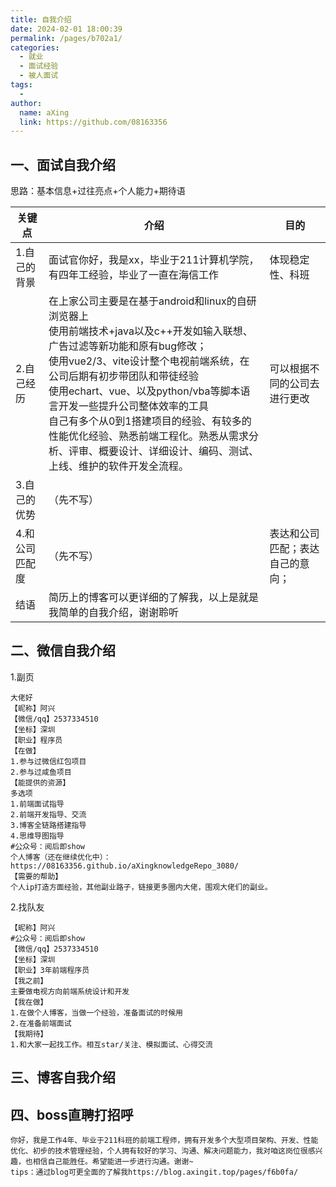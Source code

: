 ```yaml
---
title: 自我介绍
date: 2024-02-01 18:00:39
permalink: /pages/b702a1/
categories:
  - 就业
  - 面试经验
  - 被人面试
tags:
  - 
author: 
  name: aXing
  link: https://github.com/08163356
---
```


## 一、面试自我介绍

思路：基本信息+过往亮点+个人能力+期待语

| 关键点         | 介绍                                                         | 目的                             |
| -------------- | ------------------------------------------------------------ | -------------------------------- |
| 1.自己的背景   | 面试官你好，我是xx，毕业于211计算机学院，有四年工经验，毕业了一直在海信工作 | 体现稳定性、科班                 |
| 2.自己经历     | 在上家公司主要是在基于android和linux的自研浏览器上<br />使用前端技术+java以及c++开发如输入联想、广告过滤等新功能和原有bug修改；<br />使用vue2/3、vite设计整个电视前端系统，在公司后期有初步带团队和带徒经验<br />使用echart、vue、以及python/vba等脚本语言开发一些提升公司整体效率的工具<br />自己有多个从0到1搭建项目的经验、有较多的性能优化经验、熟悉前端工程化。熟悉从需求分析、评审、概要设计、详细设计、编码、测试、上线、维护的软件开发全流程。 | 可以根据不同的公司去进行更改     |
| 3.自己的优势   | （先不写）                                                   |                                  |
| 4.和公司匹配度 | （先不写）                                                   | 表达和公司匹配；表达自己的意向； |
| 结语           | 简历上的博客可以更详细的了解我，以上是就是我简单的自我介绍，谢谢聆听 |                                  |



## 二、微信自我介绍

1.副页

```
大佬好
【昵称】阿兴
【微信/qq】2537334510
【坐标】深圳
【职业】程序员
【在做】
1.参与过微信红包项目
2.参与过咸鱼项目
【能提供的资源】
多选项
1.前端面试指导
2.前端开发指导、交流
3.博客全链路搭建指导
4.思维导图指导
#公众号：阅后即show
个人博客（还在继续优化中）：https://08163356.github.io/aXingknowledgeRepo_3080/
【需要的帮助】
个人ip打造方面经验，其他副业路子，链接更多圈内大佬，围观大佬们的副业。
```

2.找队友

```
【昵称】阿兴
#公众号：阅后即show
【微信/qq】2537334510
【坐标】深圳
【职业】3年前端程序员
【我之前】
主要做电视方向前端系统设计和开发
【我在做】
1.在做个人博客，当做一个经验，准备面试的时候用
2.在准备前端面试
【我期待】
1.和大家一起找工作。相互star/关注、模拟面试、心得交流
```



## 三、博客自我介绍

## 四、boss直聘打招呼

```
你好，我是工作4年、毕业于211科班的前端工程师，拥有开发多个大型项目架构、开发、性能优化、初步的技术管理经验，个人拥有较好的学习、沟通、解决问题能力，我对咱这岗位很感兴趣，也相信自己能胜任。希望能进一步进行沟通。谢谢~
tips：通过blog可更全面的了解我https://blog.axingit.top/pages/f6b0fa/
```

